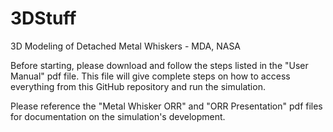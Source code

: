 # 3DStuff
3D Modeling of Detached Metal Whiskers - MDA, NASA

Before starting, please download and follow the steps listed in the "User Manual" pdf file. This file will give complete steps on how to access everything from this GitHub repository and run the simulation.

Please reference the "Metal Whisker ORR" and "ORR Presentation" pdf files for documentation on the simulation's development.
